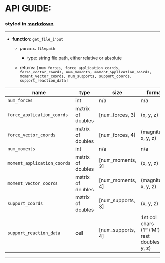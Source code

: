 # API GUIDE:
### styled in [markdown](https://help.github.com/articles/basic-writing-and-formatting-syntax/)
-------------
* **function**: `get_file_input`
  * params: `filepath`
    * type: string file path, either relative or absolute

  * returns: `[num_forces, force_application_coords, force_vector_coords, num_moments, moment_application_coords, moment_vector_coords, num_supports, support_coords, support_reaction_data]`

|name                       |type             |size             |format|
|----                       |----             |----             |------|
|`num_forces`               |int              |n/a              |n/a|
|`force_application_coords` |matrix of doubles|[num_forces, 3]  |(x, y, z)|
|`force_vector_coords`      |matrix of doubles|[num_forces, 4]  |(magnitude, x, y, z)|
|`num_moments`              |int              |n/a              |n/a|
|`moment_application_coords`|matrix of doubles|[num_moments, 3] |(x, y, z)|
|`moment_vector_coords`     |matrix of doubles|[num_moments, 4] |(magnitude, x, y, z)|
|`support_coords`           |matrix of doubles|[num_supports, 3]|(x, y, z)|
|`support_reaction_data`    |cell             |[num_supports, 4]|1st col chars ('F'/'M'), rest doubles (x, y, z)|
-------------
